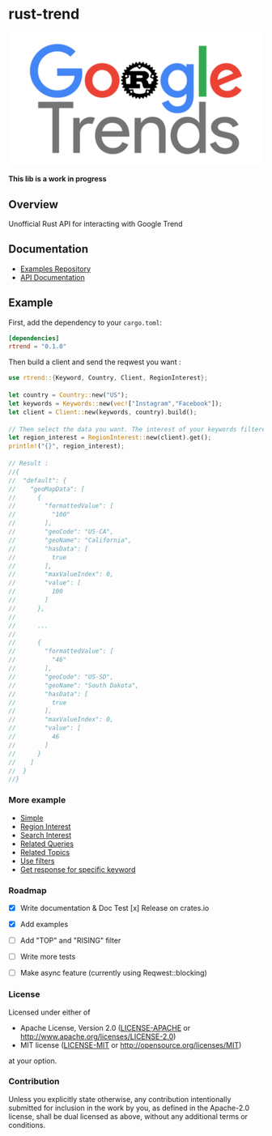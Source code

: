 # rust-trend

![rust-trend](./google-trends-rust-api-little.png)

**This lib is a work in progress**

## Overview
Unofficial Rust API for interacting with Google Trend

## Documentation
- [Examples Repository](./examples)
- [API Documentation](https://docs.rs/rtrend)

## Example

First, add the dependency to your `cargo.toml`:
```toml
[dependencies]
rtrend = "0.1.0"
```

Then build a client and send the reqwest you want : 
```rust
use rtrend::{Keyword, Country, Client, RegionInterest};

let country = Country::new("US");
let keywords = Keywords::new(vec!["Instagram","Facebook"]);
let client = Client::new(keywords, country).build();

// Then select the data you want. The interest of your keywords filtered by region for example:
let region_interest = RegionInterest::new(client).get();
println!("{}", region_interest);

// Result :
//{
//  "default": {
//    "geoMapData": [
//      {
//        "formattedValue": [
//          "100"
//        ],
//        "geoCode": "US-CA",
//        "geoName": "California",
//        "hasData": [
//          true
//        ],
//        "maxValueIndex": 0,
//        "value": [
//          100
//        ]
//      },
//
//      ...
//      
//      {
//        "formattedValue": [
//          "46"
//        ],
//        "geoCode": "US-SD",
//        "geoName": "South Dakota",
//        "hasData": [
//          true
//        ],
//        "maxValueIndex": 0,
//        "value": [
//          46
//        ]
//      }
//    ]
//  }
//}

```

### More example
- [Simple](./examples/simple.rs)
- [Region Interest](./examples/region_interest.rs)
- [Search Interest](./examples/search_interest.rs)
- [Related Queries](./examples/related_queries.rs)
- [Related Topics](./examples/related_topics.rs)
- [Use filters](./examples/filter.rs)
- [Get response for specific keyword](./examples/select_keyword.rs)

### Roadmap

- [x] Write documentation & Doc Test
  [x] Release on crates.io
- [x] Add examples
- [ ] Add "TOP" and "RISING" filter
- [ ] Write more tests
- [ ] Make async feature (currently using Reqwest::blocking)


### License

Licensed under either of

 * Apache License, Version 2.0
   ([LICENSE-APACHE](LICENSE-APACHE) or http://www.apache.org/licenses/LICENSE-2.0)
 * MIT license
   ([LICENSE-MIT](LICENSE-MIT) or http://opensource.org/licenses/MIT)

at your option.

### Contribution

Unless you explicitly state otherwise, any contribution intentionally submitted
for inclusion in the work by you, as defined in the Apache-2.0 license, shall be
dual licensed as above, without any additional terms or conditions.